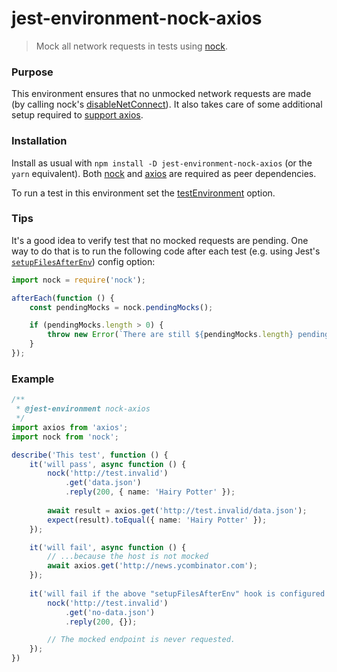 # jest-environment-nock-axios

> Mock all network requests in tests using [nock](https://github.com/nock/nock).

### Purpose

This environment ensures that no unmocked network requests are made (by calling nock's [disableNetConnect](https://github.com/nock/nock#disabling-requests)). 
It also takes care of some additional setup required to [support axios](https://github.com/nock/nock#disabling-requests). 
 
### Installation

Install as usual with `npm install -D jest-environment-nock-axios` (or the `yarn` equivalent). Both
[nock](https://github.com/nock/nock) and [axios](https://github.com/axios/axios) are required as peer dependencies.

To run a test in this environment set the [testEnvironment](https://jestjs.io/docs/en/configuration#testenvironment-string)
option.

### Tips

It's a good idea to verify test that no mocked requests are pending. One way to do that is to run the
following code after each test (e.g. using Jest's
[`setupFilesAfterEnv`](https://jestjs.io/docs/en/configuration#setupFilesAfterEnv-array)) config option:
```javascript
import nock = require('nock');

afterEach(function () {
    const pendingMocks = nock.pendingMocks();

    if (pendingMocks.length > 0) {
        throw new Error(`There are still ${pendingMocks.length} pending mocks: ${pendingMocks.join()}`);
    }
});
```

### Example
```typescript
/**
 * @jest-environment nock-axios
 */
import axios from 'axios';
import nock from 'nock';

describe('This test', function () {
    it('will pass', async function () {
        nock('http://test.invalid')
            .get('data.json')
            .reply(200, { name: 'Hairy Potter' });
        
        await result = axios.get('http://test.invalid/data.json');
        expect(result).toEqual({ name: 'Hairy Potter' });
    });

    it('will fail', async function () {
        // ...because the host is not mocked
        await axios.get('http://news.ycombinator.com');
    });
    
    it('will fail if the above "setupFilesAfterEnv" hook is configured', function () {
        nock('http://test.invalid')
            .get('no-data.json')
            .reply(200, {});

        // The mocked endpoint is never requested.
    }); 
})
```
